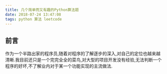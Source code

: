 ```yaml
---
title: 几个简单而又有趣的Python算法题
date: 2018-07-24 13:47:08
tags: python 算法 leetcode
---
```

## 前言

作为一个半路出家的程序员,随着对程序的了解逐步的深入,对自己的定位也越来越清晰.我目前还只是一个完完全全的菜鸟,对大型的项目开发没有经验,无法判断一个程序的好坏,不了解业内对于某一个功能实现的主流做法.